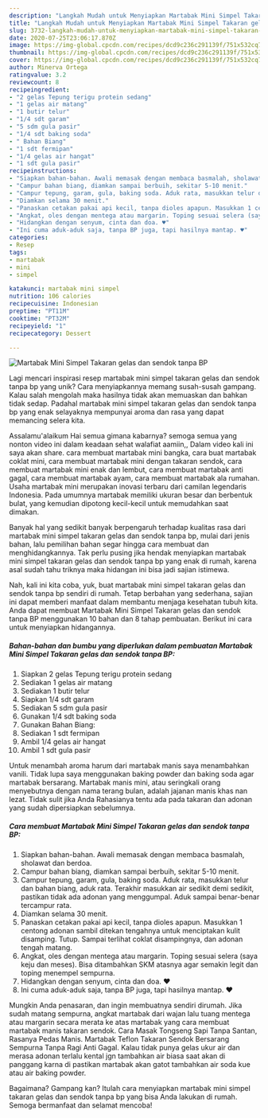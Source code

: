 ```yaml
---
description: "Langkah Mudah untuk Menyiapkan Martabak Mini Simpel Takaran gelas dan sendok tanpa BP Anti Gagal"
title: "Langkah Mudah untuk Menyiapkan Martabak Mini Simpel Takaran gelas dan sendok tanpa BP Anti Gagal"
slug: 3732-langkah-mudah-untuk-menyiapkan-martabak-mini-simpel-takaran-gelas-dan-sendok-tanpa-bp-anti-gagal
date: 2020-07-25T23:06:17.870Z
image: https://img-global.cpcdn.com/recipes/dcd9c236c291139f/751x532cq70/martabak-mini-simpel-takaran-gelas-dan-sendok-tanpa-bp-foto-resep-utama.jpg
thumbnail: https://img-global.cpcdn.com/recipes/dcd9c236c291139f/751x532cq70/martabak-mini-simpel-takaran-gelas-dan-sendok-tanpa-bp-foto-resep-utama.jpg
cover: https://img-global.cpcdn.com/recipes/dcd9c236c291139f/751x532cq70/martabak-mini-simpel-takaran-gelas-dan-sendok-tanpa-bp-foto-resep-utama.jpg
author: Minerva Ortega
ratingvalue: 3.2
reviewcount: 8
recipeingredient:
- "2 gelas Tepung terigu protein sedang"
- "1 gelas air matang"
- "1 butir telur"
- "1/4 sdt garam"
- "5 sdm gula pasir"
- "1/4 sdt baking soda"
- " Bahan Biang"
- "1 sdt fermipan"
- "1/4 gelas air hangat"
- "1 sdt gula pasir"
recipeinstructions:
- "Siapkan bahan-bahan. Awali memasak dengan membaca basmalah, sholawat dan berdoa."
- "Campur bahan biang, diamkan sampai berbuih, sekitar 5-10 menit."
- "Campur tepung, garam, gula, baking soda. Aduk rata, masukkan telur dan bahan biang, aduk rata. Terakhir masukkan air sedikit demi sedikit, pastikan tidak ada adonan yang menggumpal. Aduk sampai benar-benar tercampur rata."
- "Diamkan selama 30 menit."
- "Panaskan cetakan pakai api kecil, tanpa dioles apapun. Masukkan 1 centong adonan sambil ditekan tengahnya untuk menciptakan kulit disamping. Tutup. Sampai terlihat coklat disampingnya, dan adonan tengah matang."
- "Angkat, oles dengan mentega atau margarin. Toping sesuai selera (saya keju dan meses). Bisa ditambahkan SKM atasnya agar semakin legit dan toping menempel sempurna."
- "Hidangkan dengan senyum, cinta dan doa. ♥️"
- "Ini cuma aduk-aduk saja, tanpa BP juga, tapi hasilnya mantap. ♥️"
categories:
- Resep
tags:
- martabak
- mini
- simpel

katakunci: martabak mini simpel 
nutrition: 106 calories
recipecuisine: Indonesian
preptime: "PT11M"
cooktime: "PT32M"
recipeyield: "1"
recipecategory: Dessert

---
```



![Martabak Mini Simpel Takaran gelas dan sendok tanpa BP](https://img-global.cpcdn.com/recipes/dcd9c236c291139f/751x532cq70/martabak-mini-simpel-takaran-gelas-dan-sendok-tanpa-bp-foto-resep-utama.jpg)

Lagi mencari inspirasi resep martabak mini simpel takaran gelas dan sendok tanpa bp yang unik? Cara menyiapkannya memang susah-susah gampang. Kalau salah mengolah maka hasilnya tidak akan memuaskan dan bahkan tidak sedap. Padahal martabak mini simpel takaran gelas dan sendok tanpa bp yang enak selayaknya mempunyai aroma dan rasa yang dapat memancing selera kita.

Assalamu&#39;alaikum Hai semua gimana kabarnya? semoga semua yang nonton video ini dalam keadaan sehat walafiat aamiin,, Dalam video kali ini saya akan share. cara membuat martabak mini bangka, cara buat martabak coklat mini, cara membuat martabak mini dengan takaran sendok, cara membuat martabak mini enak dan lembut, cara membuat martabak anti gagal, cara membuat martabak ayam, cara membuat martabak ala rumahan. Usaha martabak mini merupakan inovasi terbaru dari camilan legendaris Indonesia. Pada umumnya martabak memiliki ukuran besar dan berbentuk bulat, yang kemudian dipotong kecil-kecil untuk memudahkan saat dimakan.

Banyak hal yang sedikit banyak berpengaruh terhadap kualitas rasa dari martabak mini simpel takaran gelas dan sendok tanpa bp, mulai dari jenis bahan, lalu pemilihan bahan segar hingga cara membuat dan menghidangkannya. Tak perlu pusing jika hendak menyiapkan martabak mini simpel takaran gelas dan sendok tanpa bp yang enak di rumah, karena asal sudah tahu triknya maka hidangan ini bisa jadi sajian istimewa.


Nah, kali ini kita coba, yuk, buat martabak mini simpel takaran gelas dan sendok tanpa bp sendiri di rumah. Tetap berbahan yang sederhana, sajian ini dapat memberi manfaat dalam membantu menjaga kesehatan tubuh kita. Anda dapat membuat Martabak Mini Simpel Takaran gelas dan sendok tanpa BP menggunakan 10 bahan dan 8 tahap pembuatan. Berikut ini cara untuk menyiapkan hidangannya.

<!--inarticleads1-->

##### Bahan-bahan dan bumbu yang diperlukan dalam pembuatan Martabak Mini Simpel Takaran gelas dan sendok tanpa BP:

1. Siapkan 2 gelas Tepung terigu protein sedang
1. Sediakan 1 gelas air matang
1. Sediakan 1 butir telur
1. Siapkan 1/4 sdt garam
1. Sediakan 5 sdm gula pasir
1. Gunakan 1/4 sdt baking soda
1. Gunakan  Bahan Biang:
1. Sediakan 1 sdt fermipan
1. Ambil 1/4 gelas air hangat
1. Ambil 1 sdt gula pasir


Untuk menambah aroma harum dari martabak manis saya menambahkan vanili. Tidak lupa saya menggunakan baking powder dan baking soda agar martabak bersarang. Martabak manis mini, atau seringkali orang menyebutnya dengan nama terang bulan, adalah jajanan manis khas nan lezat. Tidak sulit jika Anda Rahasianya tentu ada pada takaran dan adonan yang sudah dipersiapkan sebelumnya. 

<!--inarticleads2-->

##### Cara membuat Martabak Mini Simpel Takaran gelas dan sendok tanpa BP:

1. Siapkan bahan-bahan. Awali memasak dengan membaca basmalah, sholawat dan berdoa.
1. Campur bahan biang, diamkan sampai berbuih, sekitar 5-10 menit.
1. Campur tepung, garam, gula, baking soda. Aduk rata, masukkan telur dan bahan biang, aduk rata. Terakhir masukkan air sedikit demi sedikit, pastikan tidak ada adonan yang menggumpal. Aduk sampai benar-benar tercampur rata.
1. Diamkan selama 30 menit.
1. Panaskan cetakan pakai api kecil, tanpa dioles apapun. Masukkan 1 centong adonan sambil ditekan tengahnya untuk menciptakan kulit disamping. Tutup. Sampai terlihat coklat disampingnya, dan adonan tengah matang.
1. Angkat, oles dengan mentega atau margarin. Toping sesuai selera (saya keju dan meses). Bisa ditambahkan SKM atasnya agar semakin legit dan toping menempel sempurna.
1. Hidangkan dengan senyum, cinta dan doa. ♥️
1. Ini cuma aduk-aduk saja, tanpa BP juga, tapi hasilnya mantap. ♥️


Mungkin Anda penasaran, dan ingin membuatnya sendiri dirumah. Jika sudah matang sempurna, angkat martabak dari wajan lalu tuang mentega atau margarin secara merata ke atas martabak yang cara membuat martabak manis takaran sendok. Cara Masak Tongseng Sapi Tanpa Santan, Rasanya Pedas Manis. Martabak Teflon Takaran Sendok Bersarang Sempurna Tanpa Ragi Anti Gagal. Kalau tidak punya gelas ukur air dan merasa adonan terlalu kental jgn tambahkan air biasa saat akan di panggang karna di pastikan martabak akan gatot tambahkan air soda kue atau air baking powder. 

Bagaimana? Gampang kan? Itulah cara menyiapkan martabak mini simpel takaran gelas dan sendok tanpa bp yang bisa Anda lakukan di rumah. Semoga bermanfaat dan selamat mencoba!
